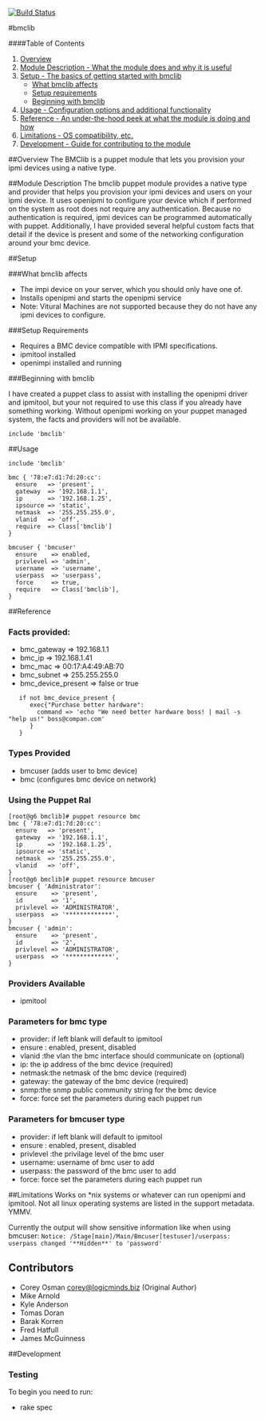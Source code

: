 [![Build Status](https://travis-ci.org/logicminds/bmclib.png)](https://travis-ci.org/logicminds/bmclib)

#bmclib

####Table of Contents

1. [Overview](#overview)
2. [Module Description - What the module does and why it is useful](#module-description)
3. [Setup - The basics of getting started with bmclib](#setup)
    * [What bmclib affects](#what-[bmclib]-affects)
    * [Setup requirements](#setup-requirements)
    * [Beginning with bmclib](#beginning-with-[bmclib])
4. [Usage - Configuration options and additional functionality](#usage)
5. [Reference - An under-the-hood peek at what the module is doing and how](#reference)
5. [Limitations - OS compatibility, etc.](#limitations)
6. [Development - Guide for contributing to the module](#development)

##Overview
The BMClib is a puppet module that lets you provision your ipmi devices using a native type. 


##Module Description
The bmclib puppet module provides a native type and provider that helps you provision your ipmi devices and users on your 
ipmi device.  It uses openipmi to configure your device which if performed on the system as root does not require any authentication.
Because no authentication is required, ipmi devices can be programmed automatically with puppet.
Additionally, I have provided several helpful custom facts that detail if the device is present and some of the networking
configuration around your bmc device.

##Setup

###What bmclib affects

* The impi device on your server, which you should only have one of.
* Installs openipmi and starts the openipmi service
* Note: Vitural Machines are not supported because they do not have any ipmi devices to configure.

###Setup Requirements

- Requires a BMC device compatible with IPMI specifications.
- ipmitool installed
- openimpi installed and running

###Beginning with bmclib

I have created a puppet class to assist with installing the openipmi driver and ipmitool, but your not required to use this
class if you already have something working. Without openipmi working on your puppet managed system, the facts and providers
will not be available.

```puppet
include 'bmclib'     
```

##Usage
```puppet
include 'bmclib'
```

```puppet
bmc { '78:e7:d1:7d:20:cc':
  ensure   => 'present',
  gateway  => '192.168.1.1',
  ip       => '192.168.1.25',
  ipsource => 'static',
  netmask  => '255.255.255.0',
  vlanid   => 'off',
  require  => Class['bmclib']
}

```

```puppet
bmcuser { 'bmcuser'
  ensure    => enabled,
  privlevel => 'admin',
  username  => 'username',
  userpass  => 'userpass',
  force     => true,
  require   => Class['bmclib'],
}
```
##Reference

### Facts provided:

- bmc_gateway => 192.168.1.1
- bmc_ip => 192.168.1.41
- bmc_mac => 00:17:A4:49:AB:70
- bmc_subnet => 255.255.255.0
- bmc_device_present => false or true

```puppet 
   if not bmc_device_present {
      exec{"Purchase better hardware":
        command => 'echo "We need better hardware boss! | mail -s "help us!" boss@compan.com'
      }
   }
```
### Types Provided

- bmcuser  (adds user to bmc device)
- bmc      (configures bmc device on network)

### Using the Puppet Ral
```
[root@g6 bmclib]# puppet resource bmc
bmc { '78:e7:d1:7d:20:cc':
  ensure   => 'present',
  gateway  => '192.168.1.1',
  ip       => '192.168.1.25',
  ipsource => 'static',
  netmask  => '255.255.255.0',
  vlanid   => 'off',
}
[root@g6 bmclib]# puppet resource bmcuser
bmcuser { 'Administrator':
  ensure    => 'present',
  id        => '1',
  privlevel => 'ADMINISTRATOR',
  userpass  => '*************',
}
bmcuser { 'admin':
  ensure    => 'present',
  id        => '2',
  privlevel => 'ADMINISTRATOR',
  userpass  => '*************',
}

```
### Providers Available
- ipmitool

### Parameters for bmc type

- provider: if left blank will default to ipmitool
- ensure : enabled, present, disabled
- vlanid :the vlan the bmc interface should communicate on (optional)
- ip: the ip address of the bmc device (required)
- netmask:the netmask of the bmc device (required)
- gateway: the gateway of the bmc device (required)
- snmp:the snmp public community string for the bmc device
- force: force set the parameters during each puppet run

### Parameters for bmcuser type

- provider: if left blank will default to ipmitool
- ensure : enabled, present, disabled
- privlevel :the privilage level of the bmc user
- username: username of bmc user to add
- userpass: the password of the bmc user to add
- force: force set the parameters during each puppet run

##Limitations
Works on *nix systems or whatever can run openipmi and ipmitool.
Not all linux operating systems are listed in the support metadata.  YMMV.

Currently the output will show sensitive information like when using bmcuser: 
`Notice: /Stage[main]/Main/Bmcuser[testuser]/userpass: userpass changed '**Hidden**' to 'password'`

## Contributors
* Corey Osman <corey@logicminds.biz>  (Original Author)
* Mike Arnold
* Kyle Anderson
* Tomas Doran
* Barak Korren
* Fred Hatfull
* James McGuinness

##Development

### Testing ###

To begin you need to run:

- rake spec